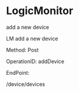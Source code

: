 #     LogicMonitor


add a new device

LM add a new device

Method: Post

OperationID: addDevice

EndPoint:

/device/devices

